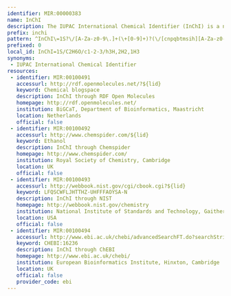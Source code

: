 ```yaml
---
identifier: MIR:00000383
name: InChI
description: The IUPAC International Chemical Identifier (InChI) is a non-proprietary identifier for chemical substances that can be used in printed and electronic data sources. It is derived solely from a structural representation of that substance, such that a single compound always yields the same identifier.
prefix: inchi
pattern: ^InChI\=1S?\/[A-Za-z0-9\.]+(\+[0-9]+)?(\/[cnpqbtmsih][A-Za-z0-9\-\+\(\)\,\/\?\;\.]+)*$
prefixed: 0
local_id: InChI=1S/C2H6O/c1-2-3/h3H,2H2,1H3
synonyms:
 - IUPAC International Chemical Identifier
resources:
 - identifier: MIR:00100491
   accessurl: http://rdf.openmolecules.net/?${lid}
   keyword: Chemical blogspace
   description: InChI through RDF Open Molecules
   homepage: http://rdf.openmolecules.net/
   institution: BiGCaT, Department of Bioinformatics, Maastricht
   location: Netherlands
   official: false
 - identifier: MIR:00100492
   accessurl: http://www.chemspider.com/${lid}
   keyword: Ethanol
   description: InChI through Chemspider
   homepage: http://www.chemspider.com/
   institution: Royal Society of Chemistry, Cambridge
   location: UK
   official: false
 - identifier: MIR:00100493
   accessurl: http://webbook.nist.gov/cgi/cbook.cgi?${lid}
   keyword: LFQSCWFLJHTTHZ-UHFFFAOYSA-N
   description: InChI through NIST
   homepage: http://webbook.nist.gov/chemistry
   institution: National Institute of Standards and Technology, Gaithersburg, Maryland
   location: USA
   official: false
 - identifier: MIR:00100494
   accessurl: http://www.ebi.ac.uk/chebi/advancedSearchFT.do?searchString=${lid}
   keyword: CHEBI:16236
   description: InChI through ChEBI
   homepage: http://www.ebi.ac.uk/chebi/
   institution: European Bioinformatics Institute, Hinxton, Cambridge
   location: UK
   official: false
   provider_code: ebi
---
```

